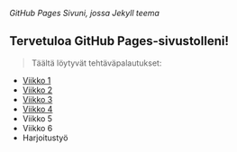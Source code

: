 *GitHub Pages Sivuni, jossa Jekyll teema*

## Tervetuloa GitHub Pages-sivustolleni!

> Täältä löytyvät tehtäväpalautukset:

- [Viikko 1](eka.html)
- [Viikko 2](viikko2.md)
- [Viikko 3](Vko3)
- [Viikko 4](Vko4)
- Viikko 5
- Viikko 6
- Harjoitustyö
